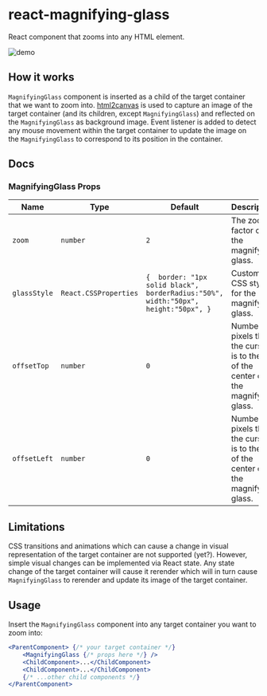 # react-magnifying-glass
React component that zooms into any HTML element.

![demo](https://user-images.githubusercontent.com/87931905/210093233-e7ebeead-b213-43ea-a883-d414580f877a.gif)

## How it works
`MagnifyingGlass` component is inserted as a child of the target container that we want to zoom into. [html2canvas](https://github.com/niklasvh/html2canvas) is used to capture an image of the target container (and its children, except `MagnifyingGlass`) and reflected on the `MagnifyingGlass` as background image. Event listener is added to detect any mouse movement within the target container to update the image on the `MagnifyingGlass` to correspond to its position in the container.

## Docs

### MagnifyingGlass Props
| Name       | Type                | Default                                                                             | Description                                                                            |
|------------|---------------------|-------------------------------------------------------------------------------------|----------------------------------------------------------------------------------------|
| `zoom`       | `number`              | `2`                                                                                   | The zoom factor of the magnifying glass.                                               |
| `glassStyle` | `React.CSSProperties` | `{  border: "1px solid black",  borderRadius:"50%",  width:"50px",  height:"50px", }` | Custom CSS styling for the magnifying glass.                                           |
| `offsetTop`  | `number`              | `0`                                                                                   | Number of pixels that the cursor is to the top of the center of the magnifying glass.  |
| `offsetLeft` | `number`              | `0`                                                                                   | Number of pixels that the cursor is to the left of the center of the magnifying glass. |


## Limitations
CSS transitions and animations which can cause a change in visual representation of the target container are not supported (yet?). However, simple visual changes can be implemented via React state. Any state change of the target container will cause it rerender which will in turn cause `MagnifyingGlass` to rerender and update its image of the target container.

## Usage
Insert the `MagnifyingGlass` component into any target container you want to zoom into:
```jsx
<ParentComponent> {/* your target container */}
    <MagnifyingGlass {/* props here */} />
    <ChildComponent>...</ChildComponent>
    <ChildComponent>...</ChildComponent>
    {/* ...other child components */}
</ParentComponent>
```
